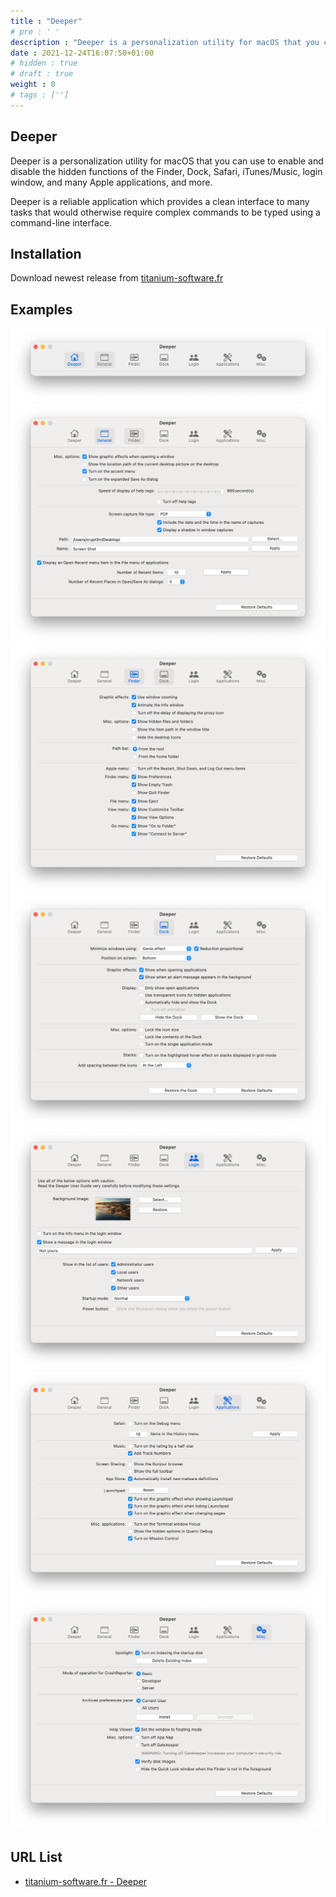 ```yaml
---
title : "Deeper"
# pre : ' '
description : "Deeper is a personalization utility for macOS that you can use to enable and disable the hidden functions of the Finder, Dock, Safari, iTunes/Music, login window, and many Apple applications, and more."
date : 2021-12-24T16:07:50+01:00
# hidden : true
# draft : true
weight : 0
# tags : ['']
---
```


## Deeper

Deeper is a personalization utility for macOS that you can use to enable and disable the hidden functions of the Finder, Dock, Safari, iTunes/Music, login window, and many Apple applications, and more.

Deeper is a reliable application which provides a clean interface to many tasks that would otherwise require complex commands to be typed using a command-line interface.

## Installation

Download newest release from [titanium-software.fr](https://www.titanium-software.fr/en/deeper.html)

## Examples

![Example](images/example1.png)
![Example](images/example2.png)
![Example](images/example3.png)
![Example](images/example4.png)
![Example](images/example5.png)
![Example](images/example6.png)
![Example](images/example7.png)

## URL List

- [titanium-software.fr - Deeper](https://www.titanium-software.fr/en/deeper.html)
